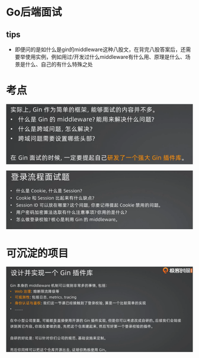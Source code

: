 # Go后端面试

## tips

- 即便问的是如什么是gin的middleware这种八股文，在背完八股答案后，还需要举使用实例，例如用过/开发过什么middleware有什么用、原理是什么、场景是什么、自己的有什么特殊之处



# 考点

![image-20250422210831315](../images/image-20250422210831315.png)

![image-20250520215904727](../images/image-20250520215904727.png)





# 可沉淀的项目

![image-20250422211146749](../images/image-20250422211146749.png)